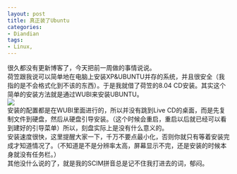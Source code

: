 ```yaml
---
layout: post
title: 真正装了Ubuntu
categories:
- Diandian
tags:
- Linux, 
---
```

很久都没有更新博客了，今天把前一周做的事情说说。
<br />荷笠跟我说可以简单地在电脑上安装XP&amp;UBUNTU并存的系统，并且很安全（我指的是不会格式化到不该的东西）。于是我就借了荷笠的8.04 CD安装。其实这个简单的安装方法就是通过WUBI来安装UBUNTU。
<br />
<img src="http://m3.img.srcdd.com/farm5/74/20FFFA2538A3B296934297689DF1D74A_256_80.GIF" />
<br />安装的配置都是在WUBI里面进行的，所以并没有跳到Live CD的桌面，而是先复制文件到硬盘，然后从硬盘引导安装。（这个时候会重启，重启以后就已经可以看到建好的引导菜单）所以，刻盘实际上是没有什么意义的。
<br />安装速度很快，这里提醒大家一下，千万不要点最小化，否则你就只有等着安装完成才知道情况了。（不知道是不是分辨率太高，屏幕显示不完，还是安装的时候本身就没有任务栏。）
<br />其他没什么说的了，就是我的SCIM拼音总是记不住我打进去的词，郁闷。